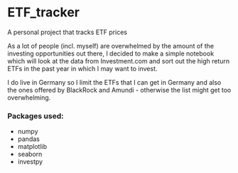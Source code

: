 # ETF_tracker
A personal project that tracks ETF prices

As a lot of people (incl. myself) are overwhelmed by the amount of the investing opportunities out there, I decided to make a simple notebook which will look at the data from Investment.com and sort out the high return ETFs in the past year in which I may want to invest. 

I do live in Germany so I limit the ETFs that I can get in Germany and also the ones offered by BlackRock and Amundi - otherwise the list might get too overwhelming. 

### Packages used:
- numpy
- pandas
- matplotlib
- seaborn
- investpy
